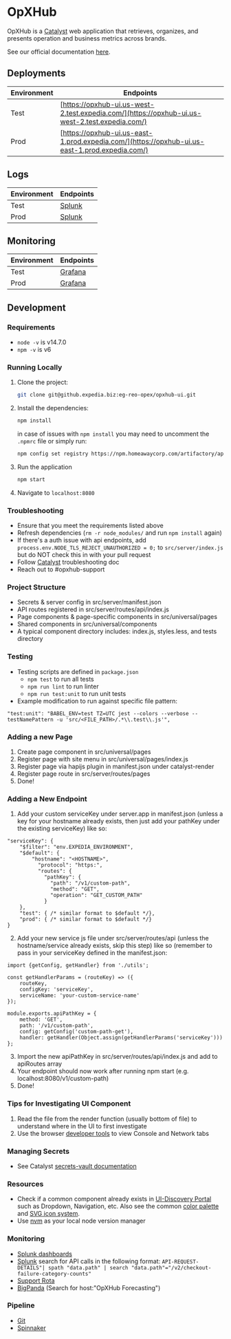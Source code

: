 # OpXHub

OpXHub is a [Catalyst](https://pages.github.expedia.biz/Catalyst/information/guide/introduction) web application that retrieves, organizes, and presents operation and business metrics across brands.

See our official documentation [here](https://pages.github.expedia.biz/eg-reo-opex/eg-reo-opex-docs/guide/products/availability_and_trends/opxhub_ui/).

## Deployments

| Environment | Endpoints                                                                                      |
| ----------- | ---------------------------------------------------------------------------------------------- |
| Test        | [https://opxhub-ui.us-west-2.test.expedia.com/](https://opxhub-ui.us-west-2.test.expedia.com/) |
| Prod        | [https://opxhub-ui.us-east-1.prod.expedia.com/](https://opxhub-ui.us-east-1.prod.expedia.com/) |

## Logs

| Environment | Endpoints                                                                                                                                                                                                                                                                                              |
| ----------- | ------------------------------------------------------------------------------------------------------------------------------------------------------------------------------------------------------------------------------------------------------------------------------------------------------ |
| Test        | [Splunk](https://splunk.test.egmonitoring.expedia.com/en-US/app/search/search?q=search%20index%3Dapp%20splunk_server_group%3Dbexg*%20sourcetype%3Dopxhub-ui*&sid=1650479189.36285_F24F4D69-7903-4F71-8690-62FCB4BBD9AB&display.page.search.mode=smart&dispatch.sample_ratio=1&earliest=-5m&latest=now) |
| Prod        | [Splunk](https://splunk.prod.egmonitoring.expedia.com/en-US/app/eg-opex-opxhub/opxhub_status_code_dashboard)                                                                                                                                                                                           |

## Monitoring

| Environment | Endpoints                                                                                                         |
| ----------- | ----------------------------------------------------------------------------------------------------------------- |
| Test        | [Grafana](https://grafana.test.expedia.com/d/ZPlMgQyZz/opxhub-ui-monitoring-dashboard?orgId=1&from=now-1d&to=now) |
| Prod        | [Grafana](https://grafana.prod.expedia.com/d/rGyxu1mGz/opxhub-ui-monitoring-dashboard?orgId=1&from=now-1d&to=now) |

## Development

### Requirements

- `node -v` is v14.7.0
- `npm -v` is v6

### Running Locally

1. Clone the project:

   ```bash
   git clone git@github.expedia.biz:eg-reo-opex/opxhub-ui.git
   ```

2. Install the dependencies:

   ```bash
   npm install
   ```

   in case of issues with `npm install` you may need to uncomment the `.npmrc` file or simply run:

   ```bash
   npm config set registry https://npm.homeawaycorp.com/artifactory/api/npm/npm
   ```

3. Run the application

   ```bash
   npm start
   ```

4. Navigate to `localhost:8080`

### Troubleshooting

- Ensure that you meet the requirements listed above
- Refresh dependencies (`rm -r node_modules/` and run `npm install` again)
- If there's a auth issue with api endpoints, add `process.env.NODE_TLS_REJECT_UNAUTHORIZED = 0;` to `src/server/index.js` but do NOT check this in with your pull request
- Follow [Catalyst](https://pages.github.expedia.biz/Catalyst/information/guide/before-you-begin) troubleshooting doc
- Reach out to #opxhub-support

### Project Structure

- Secrets & server config in src/server/manifest.json
- API routes registered in src/server/routes/api/index.js
- Page components & page-specific components in src/universal/pages
- Shared components in src/universal/components
- A typical component directory includes: index.js, styles.less, and tests directory

### Testing

- Testing scripts are defined in `package.json`
  - `npm test` to run all tests
  - `npm run lint` to run linter
  - `npm run test:unit` to run unit tests
- Example modification to run against specific file pattern:
```
"test:unit": "BABEL_ENV=test TZ=UTC jest --colors --verbose --testNamePattern -u 'src/<FILE_PATH>/.*\\.test\\.js'",
```

### Adding a new Page

1. Create page component in src/universal/pages
2. Register page with site menu in src/universal/pages/index.js
3. Register page via hapijs plugin in manifest.json under catalyst-render
4. Register page route in src/server/routes/pages
5. Done!

### Adding a New Endpoint

1. Add your custom serviceKey under server.app in manifest.json (unless a key for your hostname already exists, then just add your pathKey under the existing serviceKey) like so:

```
"serviceKey": {
    "$filter": "env.EXPEDIA_ENVIRONMENT",
    "$default": {
        "hostname": "<HOSTNAME>",
          "protocol": "https:",
          "routes": {
            "pathKey": {
              "path": "/v1/custom-path",
              "method": "GET",
              "operation": "GET_CUSTOM_PATH"
            }
    },
    "test": { /* similar format to $default */},
    "prod": { /* similar format to $default */}
}
```

2. Add your new service js file under src/server/routes/api (unless the hostname/service already exists, skip this step) like so (remember to pass in your serviceKey defined in the manifest.json:

```
import {getConfig, getHandler} from './utils';

const getHandlerParams = (routeKey) => ({
    routeKey,
    configKey: 'serviceKey',
    serviceName: 'your-custom-service-name'
});

module.exports.apiPathKey = {
    method: 'GET',
    path: '/v1/custom-path',
    config: getConfig('custom-path-get'),
    handler: getHandler(Object.assign(getHandlerParams('serviceKey')))
};
```

3. Import the new apiPathKey in src/server/routes/api/index.js and add to apiRoutes array
4. Your endpoint should now work after running npm start (e.g. localhost:8080/v1/custom-path)
5. Done!

### Tips for Investigating UI Component

1. Read the file from the render function (usually bottom of file) to understand where in the UI to first investigate
2. Use the browser [developer tools](https://developer.chrome.com/docs/devtools/) to view Console and Network tabs

### Managing Secrets
- See Catalyst [secrets-vault documentation](https://pages.github.expedia.biz/Catalyst/information/guide/secrets-vault)

### Resources

- Check if a common component already exists in [UI-Discovery Portal](https://ui-discovery.homeawaycorp.com/discovery/overview)
  such as Dropdown, Navigation, etc. Also see the common [color palette](https://ui-discovery.homeawaycorp.com/discovery/web-components/base/colors#BaselineThemecolorpaletteandLessvariables)
  and [SVG icon system](https://ui-discovery.homeawaycorp.com/discovery/web-components/base/icons#SVGIconSystem).
- Use [nvm](https://github.com/nvm-sh/nvm) as your local node version manager

### Monitoring

- [Splunk dashboards](https://splunk.prod.egmonitoring.expedia.com/en-US/app/eg-opex-opxhub/dashboards)
- [Splunk](https://splunk.prod.egmonitoring.expedia.com/en-US/app/eg-opex-opxhub/search) search for API calls in the following format:
  `API-REQUEST-DETAILS"| spath "data.path" | search "data.path"="/v2/checkout-failure-category-counts"`
- [Support Rota](https://confluence.expedia.biz/pages/viewpage.action?spaceKey=REO&title=Support+Rota)
- [BigPanda](https://a.bigpanda.io/) (Search for host:"OpXHub Forecasting")

### Pipeline

- [Git](https://github.expedia.biz/eg-reo-opex/opxhub-ui)
- [Spinnaker](https://spinnaker.expedia.biz/#/applications/opxhub-ui/executions)

